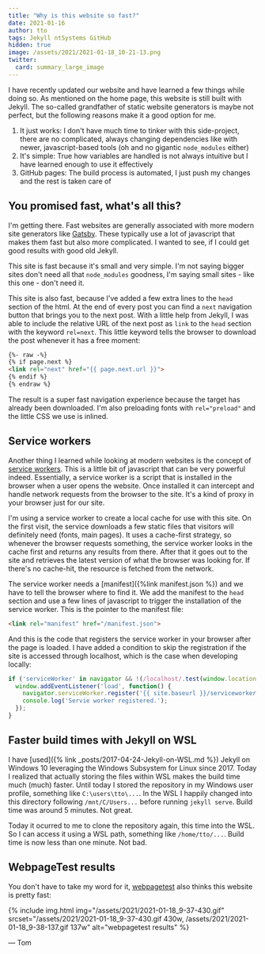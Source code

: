 ```yaml
---
title: "Why is this website so fast?"
date: 2021-01-16
author: tto
tags: Jekyll ntSystems GitHub
hidden: true
image: /assets/2021/2021-01-18_10-21-13.png
twitter: 
  card: summary_large_image
---
```


I have recently updated our website and have learned a few things while doing so.<!-- more --> As mentioned on the home page, this website is still built with Jekyll. The so-called grandfather of static website generators is maybe not perfect, but the following reasons make it a good option for me.

1. It just works: I don't have much time to tinker with this side-project, there are no complicated, always changing dependencies like with newer, javascript-based tools (oh and no gigantic `node_modules` either)
2. It's simple: True how variables are handled is not always intuitive but I have learned enough to use it effectively
3. GitHub pages: The build process is automated, I just push my changes and the rest is taken care of

## You promised fast, what's all this?

I'm getting there. Fast websites are generally associated with more modern site generators like [Gatsby](https://gatsbyjs.com). These typically use a lot of javascript that makes them fast but also more complicated. I wanted to see, if I could get good results with good old Jekyll.

This site is fast because it's small and very simple. I'm not saying bigger sites don't need all that `node_modules` goodness, I'm saying small sites - like this one - don't need it.

This site is also fast, because I've added a few extra lines to the `head` section of the html. At the end of every post you can find a `next` navigation button that brings you to the next post. With a little help from Jekyll, I was able to include the relative URL of the next post as `link` to the `head` section with the keyword `rel=next`. This little keyword tells the browser to download the post whenever it has a free moment:

```html
{%- raw -%}
{% if page.next %}
<link rel="next" href="{{ page.next.url }}">
{% endif %}
{% endraw %}
```

The result is a super fast navigation experience because the target has already been downloaded. I'm also preloading fonts with `rel="preload"` and the little CSS we use is inlined. 

## Service workers

Another thing I learned while looking at modern websites is the concept of [service workers](https://developers.google.com/web/fundamentals/primers/service-workers/). This is a little bit of javascript that can be very powerful indeed. Essentially, a service worker is a script that is installed in the browser when a user opens the website. Once installed it can intercept and handle network requests from the browser to the site. It's a kind of proxy in your browser just for our site.

I'm using a service worker to create a local cache for use with this site. On the first visit, the service downloads a few static files that visitors will definitely need (fonts, main pages). It uses a cache-first strategy, so whenever the browser requests something, the service worker looks in the cache first and returns any results from there. After that it goes out to the site and retrieves the latest version of what the browser was looking for. If there's no cache-hit, the resource is fetched from the network.

The service worker needs a [manifest]({%link manifest.json %}) and we have to tell the browser where to find it. We add the manifest to the `head` section and use a few lines of javascript to trigger the installation of the service worker. This is the pointer to the manifest file:

```html
<link rel="manifest" href="/manifest.json">
```

And this is the code that registers the service worker in your browser after the page is loaded. I have added a condition to skip the registration if the site is accessed through localhost, which is the case when developing locally: 

```javascript
if ('serviceWorker' in navigator && !(/localhost/.test(window.location.href))) {
  window.addEventListener('load', function() {
    navigator.serviceWorker.register('{{ site.baseurl }}/serviceworker.js')
    console.log('Servie worker registered.');
  });
}
```

## Faster build times with Jekyll on WSL

I have [used]({% link _posts/2017-04-24-Jekyll-on-WSL.md %}) Jekyll on Windows 10 leveraging the Windows Subsystem for Linux since 2017. Today I realized that actually storing the files within WSL makes the build time much (much) faster. Until today I stored the repository in my Windows user profile, something like `C:\users\tto\...`. In the WSL I happily changed into this directory following `/mnt/C/Users...` before running `jekyll serve`. Build time was around 5 minutes. Not great. 

Today it ocurred to me to clone the repository again, this time into the WSL. So I can access it using a WSL path, something like `/home/tto/...`. Build time is now less than one minute. Not bad.

## WebpageTest results

You don't have to take my word for it, [webpagetest](https://webpagetest.org/result/210118_DiMH_f1f144faef540fc0069cf3b56982c94c/) also thinks this website is pretty fast: 

{% include img.html img="/assets/2021/2021-01-18_9-37-430.gif" srcset="/assets/2021/2021-01-18_9-37-430.gif 430w, /assets/2021/2021-01-18_9-38-137.gif 137w" alt="webpagetest results" %}

&mdash; Tom 